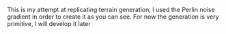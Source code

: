 This is my attempt at replicating terrain generation, I used the Perlin noise gradient in order to create it as you can see.
For now the generation is very primitive, I will develop it later
